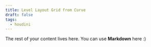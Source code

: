 ```yaml
---
title: Level Layout Grid from Curve
draft: false
tags:
  - houdini
---
```

 
The rest of your content lives here. You can use **Markdown** here :)
